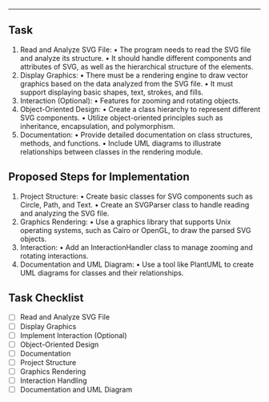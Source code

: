 ---

## Task

 1. Read and Analyze SVG File:
 • The program needs to read the SVG file and analyze its structure.
 • It should handle different components and attributes of SVG, as well as the hierarchical structure of the elements.
 2. Display Graphics:
 • There must be a rendering engine to draw vector graphics based on the data analyzed from the SVG file.
 • It must support displaying basic shapes, text, strokes, and fills.
 3. Interaction (Optional):
 • Features for zooming and rotating objects.
 4. Object-Oriented Design:
 • Create a class hierarchy to represent different SVG components.
 • Utilize object-oriented principles such as inheritance, encapsulation, and polymorphism.
 5. Documentation:
 • Provide detailed documentation on class structures, methods, and functions.
 • Include UML diagrams to illustrate relationships between classes in the rendering module.

## Proposed Steps for Implementation

 1. Project Structure:
 • Create basic classes for SVG components such as Circle, Path, and Text.
 • Create an SVGParser class to handle reading and analyzing the SVG file.
 2. Graphics Rendering:
 • Use a graphics library that supports Unix operating systems, such as Cairo or OpenGL, to draw the parsed SVG objects.
 3. Interaction:
 • Add an InteractionHandler class to manage zooming and rotating interactions.
 4. Documentation and UML Diagram:
 • Use a tool like PlantUML to create UML diagrams for classes and their relationships.

## Task Checklist

- [ ] Read and Analyze SVG File
- [ ] Display Graphics
- [ ] Implement Interaction (Optional)
- [ ] Object-Oriented Design
- [ ] Documentation
- [ ] Project Structure
- [ ] Graphics Rendering
- [ ] Interaction Handling
- [ ] Documentation and UML Diagram
